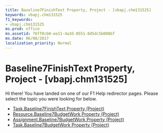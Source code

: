```yaml
---
title: Baseline7FinishText Property, Project - [vbapj.chm131525]
keywords: vbapj.chm131525
f1_keywords:
- vbapj.chm131525
ms.prod: office
ms.assetid: 76ff0cb0-ee11-4a3d-8551-8d5dc5b008bf
ms.date: 06/08/2017
localization_priority: Normal
---
```



# Baseline7FinishText Property, Project - [vbapj.chm131525]

Hi there! You have landed on one of our F1 Help redirector pages. Please select the topic you were looking for below.

- [Task.Baseline7FinishText Property (Project)](http://msdn.microsoft.com/library/c6e180bc-12de-2fae-cb12-86c5ee25549d%28Office.15%29.aspx)
- [Resource.Baseline7BudgetWork Property (Project)](http://msdn.microsoft.com/library/9869766a-d16a-ed5a-0823-cc06c6ed72bf%28Office.15%29.aspx)
- [Assignment.Baseline7BudgetWork Property (Project)](http://msdn.microsoft.com/library/0e21c0e9-8dca-91b4-6a63-d373eea6c7e9%28Office.15%29.aspx)
- [Task.Baseline7BudgetWork Property (Project)](http://msdn.microsoft.com/library/5525ca63-8bcc-abac-4784-eb4db3676e46%28Office.15%29.aspx)

